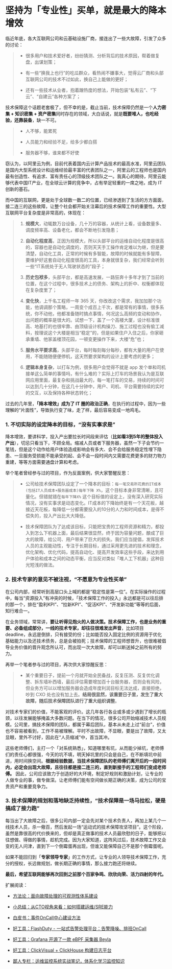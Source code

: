 # 坚持为「专业性」买单，就是最大的降本增效
临近年底，各大互联网公司和云基础设施厂商，接连出了一些大故障，引发了众多的讨论：

> *   很多用户和技术爱好者，纷纷猜测、分析背后的技术原因，帮着做复盘，出谋划策；
>     
> *   有一些“换我上也行”的吃瓜群众，看热闹不嫌事大，觉得云厂商和头部互联网公司的技术不过如此，换自己上能做的更好；
>     
> *   还有一些技术从业者，抱着蹭热度的想法，开始包装“私有云”、“下云”、“自建云”各种方案了；
>     

技术保障这个话题老套极了，但不幸的是，截止当前，技术保障仍然是一个**人力密集 \+ 知识密集 \+ 资产密集**同时存在的领域，大白话说，就是**既要堆人，也吃经验，还靠装备**，缺一不可。

> *   人不够，能累死
>     
> *   人员能力和经验不足，给多少都白搭
>     
> *   服务器不够，谁来都不好使
>     

窃认为，以阿里云为例，目前代表着国内云计算产品技术的最高水准，阿里云团队是国内大型系统设计和运维经验最丰富的代表团队之一，阿里云的工程师也是国内最有创造性、有追求、富有责任心的顶级技术团队之一。我真心的期待，阿里云能够代表中国IT产业，在全球云计算的竞争中，占有举足轻重的一席之地，成为 IT 创新的基石。

而中国的互联网，更是处于全球数一数二的位置，已经渗透到了生活的方方面面，接二连三的这些故障，让整个社会都开始关注幕后的技术保障工作的重要性。大型互联网平台复杂度是非常高的，体现在：

> 1.  **规模大**，动辄数万台设备，几十万的容器，从统计上看，设备数量多、调度频率高、设备老化，都会不断地引发隐患；
>     
> 2.  **自动化程度高**，正因为规模大，所以头部平台的运维自动化程度是很高的，容器也是自动化调度的，否则天天手工操作肯定难以为继，但是要清楚，自动化工具，正常的时候有多智能，故障的时候就能有多智障，要维护好这套自动化程度很高的工具，本身就很复杂，我们经常会听到一些“IT系统处于无人驾驶状态的”段子；
>     
> 3.  **历史包袱多**，头部平台，都是高速发展，一路狂奔十多年才到了当前的位置，在这个过程中，很多技术上的债务、架构上的折中、权衡都体现在复杂度里了；
>     
> 4.  **变化快**，上千名工程师一年 365 天，你改改这个需求，我加加那个功能，他调调那个策略，一周变个成百上千次，都是常有的事情，很多系统，你不动他，他都准备随时搞点事情，何况这么高频的变动和协作，出问题的概率是很大的。试想一下，盖了一个高楼大厦，设计标准很高、地基打的也很牢靠、由顶级设计机构操刀、施工过程也没有偷工减料，按理说这个大楼是相当“稳定”的，但是如果住户入住之后，你家砸承重墙、他家盖楼顶花园，一顿变更操作下来，大楼“危”也；
>     
> 5.  **服务水平要求高**，头部平台，每时每刻每分每秒，都有大量的用户在使用，不能随随便便停机，这天然要求架构的设计上要考虑的更多；
>     
> 6.  **逻辑本身复杂**，以打车为例，很多用户会觉得不就是 app 发个单和司机接单这么简单的事情吗，有什么难的？实际上打车的场景我认为是互联网应用里面，最复杂和挑战最大的，每一笔打车的交易，持续的时间可以达到几十分钟，在这几十分钟中，用户、司机、平台需要持续的实时的交互，以及保持各种状态转化；
>     

过去的几年里，**「降本增效」成为了 IT 圈的政治正确**，在执行的过程中，因为一些理解的“片面性”，导致执行变了味，走了样，最后容易变成一地鸡毛。

### 1\. 不切实际的设定降本的目标，“没有实事求是”

降本增效，要讲科学，投入产出要拉长时间段来评估（**比如看3到5年的整体投入产出**），切忌只看当下，不顾全局。缩减人员或者下服务器，虽然一下子会节约一笔钱，但是这个动作给用户体验造成影响会有多大、会不会给服务稳定性埋下隐患、一旦服务受损能不能承受的起、会不会一段时间内又需要花费更多的财力物力重建，等等方面需要通盘计算和考虑。

举个笔者曾经参与过的项目，作为反面案例，供大家警醒反思：

> *   公司给技术保障团队设定了一个降本的目标：`每一笔交易所花费的IT成本(包括IT人员成本+服务器成本)每年下降 X%`，这个目标本身非常清晰，且可量化。但错就错在`每年下降X%` 这个目标值的设定上，没有深入研究实际情况，没有实事求是动态变化。IT成本的下降始终是有一个天花板，越接近天花板，每降低一分都需要投入的10分的人力和时间成本，是得不偿失的，投入产出比大大降低。
>     
> *   技术保障团队为了达成该目标，只能把宝贵的工程师资源和精力，都投入到怎么下机器上面，最后结果很显然，终于因为容量问题，酿成了巨大的故障，给公司、用户带来了巨大的损失。我们应当提倡，发挥技术人员的主观能动性，专注于长期目标，通过采用更先进的技术和理念，优化架构、优化代码，提高自动化、提高开发效率这些手段，来达到用户体验和成本之间的动态平衡，应当反对类似「堆人工下机器」这种目光短浅的做法。
>     

### 2\. 技术专家的意见不被注视，“不愿意为专业性买单”

在公司内部，经常听到高层口头上喊的都是“稳定性是第一位”。在实际操作的过程中，每当“资源投入”有冲突的时候，「技术保障工作的投入」永远都是可以往后排的那一个，排在“盈利KPI”、“拉新KPI”、“促活KPI”、“开发新功能”等等的后面，知行难合一。

在业务领域，常常讲，**要让听得见炮火的人做决策。技术保障工作，也是业务的重要、必备组成部分，一线的技术专家，却往往很难发出声音**，比如项目deadline，永远是倒排，只有接受的份；比如能否投入固定比例的资源用于优化基础能力以及还技术债务，总是会被拍死；技术保障的工程师想晋升，也很难被倡导业务价值的晋升观念所认可，而出现一次大故障，却可以断送掉之前所有的努力。

再举一个笔者参与过的项目，再次供大家惊醒反思：

> *   某个重要日子，提前一个月就开始全民备战，反复压测、反复优化调整、拆东墙补西墙，最后评估需要增加百十台服务器，否则会有风险，但业务方可以以增加服务器会造成年度利润目标无法达成，直接拒绝，吵到 CXO 处也没有加上去。**结局很显然，该重要日子里，发生了重大故障，随后技术保障团队进行了重大组织调整**。
>     

对技术专家们的价值，不能客观的评价。这几年各行各业或多或少遇到了增长的瓶颈，以往发展能够掩盖大多数问题。在当下的情况，很多公司开始缩减技术人员规模。公司里，搞技术保障的团队，都属于幕后团队，基本从未走上过“前台”，价值也不容易被看到，工作不易被理解。平时不出故障，不显眼，要是出了故障，又太显眼，里外不讨好，因此在“人员缩减”中，首当其冲。

这些老师傅们，主打一个「对系统熟悉」，知道哪里有坑，从而能少掉坑，老师傅们的责任心都很强，今天的坑不填，明天掉坑里的只会是自己，在不断填坑中前进，用时间换空间。**根据经验数据，当技术保障团队的老师傅们离开后的一段时间内，必定会出现大故障，且往往都是接二连三的，直到新接手的工程师们变成老师傅。** 因此，公司应该致力于创造好的大环境，制定好规则和激励计划，让专业的人做专业的事，做专做深。让老师傅们能有空间做长期正确的决策，成为公司的宝贵资产和重要竞争力。

### 3\. 技术保障的规划和落地缺乏持续性，“技术保障是一场马拉松，硬是搞成了接力跑”

每当出了大故障之后，很多公司内部一定会先对某个技术负责人，再加上某几个一线技术人员，杀一儆百，然后发起一场“运动式的技术保障攻坚项目”。这个阶段，虽然是靠很高的代价换来的，但却是真正做事的技术人员最欣慰的日子，能够把以往想做、得做的事情，趁机完成。因为大家知道，这阵风过后，技术故障工作又会变的无人问津，直到下一个倒霉蛋再出现，但谁又能保障自己不是那个倒霉蛋呢。

如果不能回归到「**专家领导专家**」的工作方式，让专业的人领导技术保障工作，充分的授权，长远做规划，做长期正确的事情，那么接力跑还将继续。

**最后，希望互联网能够再次回到之前那个百家争鸣、欣欣向荣、活力四射的年代。** 

扩展阅读：

*   [方法论：面向故障处理的可观测性体系建设](https://mp.weixin.qq.com/s?__biz=MzU3ODAxNTIzMQ==&mid=2247485609&idx=1&sn=1d396055c235f1a1082e0d2ea738ecd1&scene=21#wechat_redirect)
    
*   [小总结：从CTO视角来看：如何搭建运维/SRE能力](http://mp.weixin.qq.com/s?__biz=MzU3ODAxNTIzMQ==&mid=2247485237&idx=1&sn=879846c423070eb381d8aaf459efd5ed&chksm=fd7a9da5ca0d14b333252f9071080e00f8b4863f1fc6c6fa57a2d21e4f7cc309c9cf9b1d2399&scene=21#wechat_redirect)  
    
*   [白皮书：事件OnCall中心建设方法](https://mp.weixin.qq.com/s?__biz=MzU3ODAxNTIzMQ==&mid=2247485712&idx=1&sn=c4a6c155b64ee2d618aefc0a420936c8&scene=21#wechat_redirect)
    
*   [好工具：FlashDuty - 一站式告警处理平台：告警降噪、排班OnCall](https://mp.weixin.qq.com/s?__biz=MzU3ODAxNTIzMQ==&mid=2247485322&idx=1&sn=86a012bd7ccceded4be987867a9d0bf1&scene=21#wechat_redirect)
    
*   [好工具：Grafana 开源了一款 eBPF 采集器 Beyla](https://mp.weixin.qq.com/s?__biz=MzU3ODAxNTIzMQ==&mid=2247485780&idx=1&sn=bba98bf8e66a408149cab5e8559b90d4&scene=21#wechat_redirect)
    
*   [好工具：ClickVisual + ClickHouse 构建日志平台](http://mp.weixin.qq.com/s?__biz=MzU3ODAxNTIzMQ==&mid=2247485893&idx=1&sn=4af3d87aedd5ce39fb2bcd844f2d7207&chksm=fd7a9355ca0d1a437f522ba6ade20ff31e2e65a0aefaaec4d793446fe140966469af45f19634&scene=21#wechat_redirect)
    
*   [鄙人专栏：运维监控系统实战笔记，体系化学习监控知识](https://mp.weixin.qq.com/s?__biz=MzU3ODAxNTIzMQ==&mid=2247485810&idx=1&sn=f7d2bf760c8966a21f140073ad01c992&scene=21#wechat_redirect)